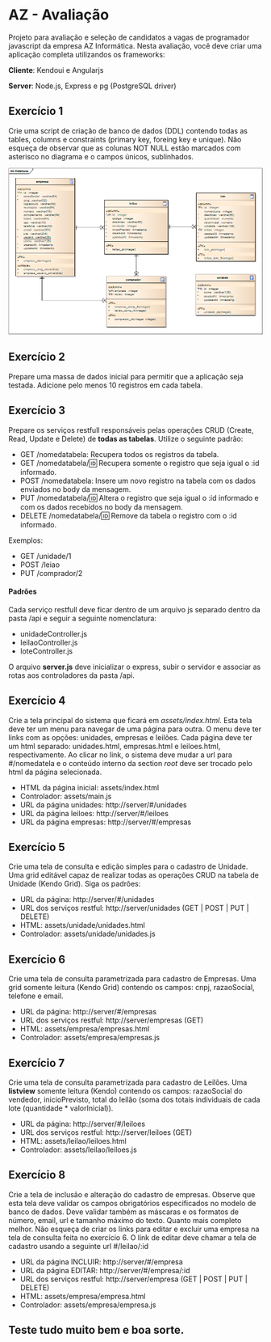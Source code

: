 # AZ - Avaliação

Projeto para avaliação e seleção de candidatos a vagas de programador javascript da empresa AZ Informática.
Nesta avaliação, você deve criar uma aplicação completa utilizandos os frameworks:

**Cliente**: Kendoui e Angularjs

**Server**: Node.js, Express e pg (PostgreSQL driver)

## Exercício 1
Crie uma script de criação de banco de dados (DDL) contendo todas as tables, columns e constraints (primary key, foreing key e unique).
Não esqueça de observar que as colunas NOT NULL estão marcados com asterisco no diagrama e o campos únicos, sublinhados.
 
![alt Banco de dados][database]

## Exercício 2
Prepare uma massa de dados inicial para permitir que a aplicação seja testada. Adicione pelo menos 10 registros em cada tabela.


## Exercício 3
Prepare os serviços restfull responsáveis pelas operações CRUD (Create, Read, Update e Delete) de **todas as tabelas**.
Utilize o seguinte padrão:

- GET /nomedatabela: Recupera todos os registros da tabela.
- GET /nomedatabela/:id: Recupera somente o registro que seja igual o :id informado.
- POST /nomedatabela: Insere um novo registro na tabela com os dados enviados no body da mensagem.
- PUT /nomedatabela/:id: Altera o registro que seja igual o :id informado e com os dados recebidos no body da mensagem.
- DELETE /nomedatabela/:id: Remove da tabela o registro com o :id informado.

Exemplos:

- GET /unidade/1
- POST /leiao
- PUT /comprador/2

#### Padrões 
Cada serviço restfull deve ficar dentro de um arquivo js separado dentro da pasta /api e seguir a seguinte nomenclatura:

- unidadeController.js
- leilaoController.js
- loteController.js

O arquivo **server.js** deve inicializar o express, subir o servidor e associar as rotas aos controladores da pasta /api. 


## Exercício 4
Crie a tela principal do sistema que ficará em _assets/index.html_. Esta tela deve ter um menu para navegar de uma página para outra.
O menu deve ter links com as opções: unidades, empresas e leilões. Cada página deve ter um html separado: unidades.html, empresas.html e leiloes.html, respectivamente.
Ao clicar no link, o sistema deve mudar a url para #/nomedatela e o conteúdo interno da section _root_ deve ser trocado pelo html da página selecionada.

- HTML da página inicial:   assets/index.html
- Controlador:              assets/main.js
- URL da página unidades:   http://server/#/unidades
- URL da página leiloes:    http://server/#/leiloes
- URL da página empresas:   http://server/#/empresas


## Exercício 5
Crie uma tela de consulta e edição simples para o cadastro de Unidade. 
Uma grid editável capaz de realizar todas as operações CRUD na tabela de Unidade (Kendo Grid). Siga os padrões:

- URL da página:            http://server/#/unidades
- URL dos serviços restful: http://server/unidades (GET | POST | PUT | DELETE)
- HTML:                     assets/unidade/unidades.html
- Controlador:              assets/unidade/unidades.js

## Exercício 6
Crie uma tela de consulta parametrizada para cadastro de Empresas. 
Uma grid somente leitura (Kendo Grid) contendo os campos: cnpj, razaoSocial, telefone e email.

- URL da página:            http://server/#/empresas
- URL dos serviços restful: http://server/empresas (GET)
- HTML:                     assets/empresa/empresas.html
- Controlador:              assets/empresa/empresas.js


## Exercício 7
Crie uma tela de consulta parametrizada para cadastro de Leilões. 
Uma **listview** somente leitura (Kendo) contendo os campos: razaoSocial do vendedor, inicioPrevisto, total do leilão (soma dos totais individuais de cada lote (quantidade * valorInicial)).

- URL da página:            http://server/#/leiloes
- URL dos serviços restful: http://server/leiloes (GET)
- HTML:                     assets/leilao/leiloes.html
- Controlador:              assets/leilao/leiloes.js


## Exercício 8
Crie a tela de inclusão e alteração do cadastro de empresas.
Observe que esta tela deve validar os campos obrigatórios especificados no modelo de banco de dados. 
Deve validar também as máscaras e os formatos de número, email, url e tamanho máximo do texto. Quanto mais completo melhor.
Não esqueça de criar os links para editar e  excluir uma empresa na tela de consulta feita no exercício 6. 
O link de editar deve chamar a tela de cadastro usando a seguinte url #/leilao/:id

- URL da página INCLUIR:    http://server/#/empresa
- URL da página EDITAR:     http://server/#/empresa/:id
- URL dos serviços restful: http://server/empresa (GET | POST | PUT | DELETE)
- HTML:                     assets/empresa/empresa.html
- Controlador:              assets/empresa/empresa.js


## Teste tudo muito bem e boa sorte.


[database]: config/database.png